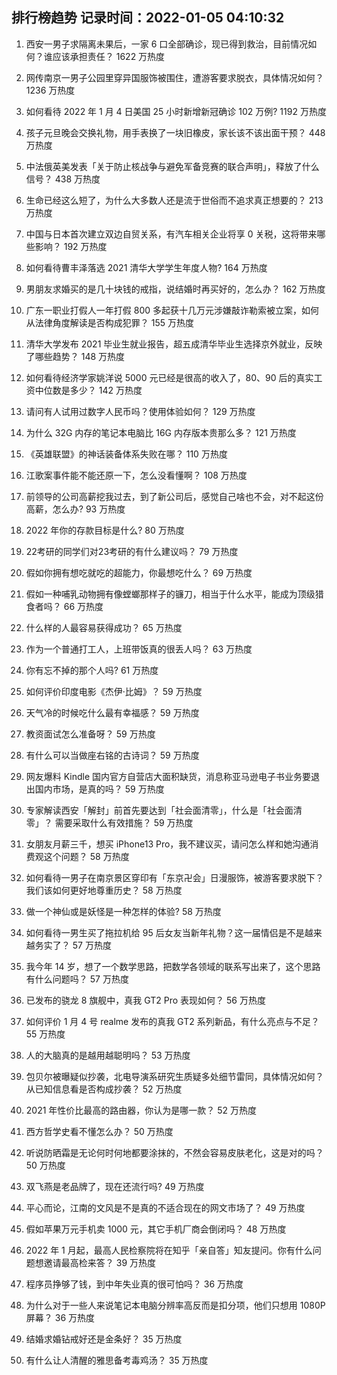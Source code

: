 
## 排行榜趋势 记录时间：2022-01-05 04:10:32
  
  1. 西安一男子求隔离未果后，一家 6 口全部确诊，现已得到救治，目前情况如何？谁应该承担责任？ 1622 万热度
    
  2. 网传南京一男子公园里穿异国服饰被围住，遭游客要求脱衣，具体情况如何？ 1236 万热度
    
  3. 如何看待 2022 年 1 月 4 日美国 25 小时新增新冠确诊 102 万例? 1192 万热度
    
  4. 孩子元旦晚会交换礼物，用手表换了一块旧橡皮，家长该不该出面干预？ 448 万热度
    
  5. 中法俄英美发表「关于防止核战争与避免军备竞赛的联合声明」，释放了什么信号？ 438 万热度
    
  6. 生命已经这么短了，为什么大多数人还是流于世俗而不追求真正想要的？ 213 万热度
    
  7. 中国与日本首次建立双边自贸关系，有汽车相关企业将享 0 关税，这将带来哪些影响？ 192 万热度
    
  8. 如何看待曹丰泽落选 2021 清华大学学生年度人物? 164 万热度
    
  9. 男朋友求婚买的是几十块钱的戒指，说结婚时再买好的，怎么办？ 162 万热度
    
  10. 广东一职业打假人一年打假 800 多起获十几万元涉嫌敲诈勒索被立案，如何从法律角度解读是否构成犯罪？ 155 万热度
    
  11. 清华大学发布 2021 毕业生就业报告，超五成清华毕业生选择京外就业，反映了哪些趋势？ 148 万热度
    
  12. 如何看待经济学家姚洋说 5000 元已经是很高的收入了，80、90 后的真实工资中位数是多少？ 142 万热度
    
  13. 请问有人试用过数字人民币吗？使用体验如何？ 129 万热度
    
  14. 为什么 32G 内存的笔记本电脑比 16G 内存版本贵那么多？ 121 万热度
    
  15. 《英雄联盟》的神话装备体系失败在哪？ 110 万热度
    
  16. 江歌案事件能不能还原一下，怎么没看懂啊？ 108 万热度
    
  17. 前领导的公司高薪挖我过去，到了新公司后，感觉自己啥也不会，对不起这份高薪，怎么办? 93 万热度
    
  18. 2022 年你的存款目标是什么? 80 万热度
    
  19. 22考研的同学们对23考研的有什么建议吗？ 79 万热度
    
  20. 假如你拥有想吃就吃的超能力，你最想吃什么？ 69 万热度
    
  21. 假如一种哺乳动物拥有像螳螂那样子的镰刀，相当于什么水平，能成为顶级猎食者吗？ 66 万热度
    
  22. 什么样的人最容易获得成功？ 65 万热度
    
  23. 作为一个普通打工人，上班带饭真的很丢人吗？ 63 万热度
    
  24. 你有忘不掉的那个人吗? 61 万热度
    
  25. 如何评价印度电影《杰伊·比姆》？ 59 万热度
    
  26. 天气冷的时候吃什么最有幸福感？ 59 万热度
    
  27. 教资面试怎么准备呀？ 59 万热度
    
  28. 有什么可以当做座右铭的古诗词？ 59 万热度
    
  29. 网友爆料 Kindle 国内官方自营店大面积缺货，消息称亚马逊电子书业务要退出国内市场，是真的吗？ 59 万热度
    
  30. 专家解读西安「解封」前首先要达到「社会面清零」，什么是「社会面清零」？ 需要采取什么有效措施？ 59 万热度
    
  31. 女朋友月薪三千，想买 iPhone13 Pro，我不建议买，请问怎么样和她沟通消费观这个问题？ 58 万热度
    
  32. 如何看待一男子在南京景区穿印有「东京卍会」日漫服饰，被游客要求脱下？我们该如何更好地尊重历史？ 58 万热度
    
  33. 做一个神仙或是妖怪是一种怎样的体验? 58 万热度
    
  34. 如何看待一男生买了拖拉机给 95 后女友当新年礼物？这一届情侣是不是越来越务实了？ 57 万热度
    
  35. 我今年 14 岁，想了一个数学思路，把数学各领域的联系写出来了，这个思路有什么问题吗？ 57 万热度
    
  36. 已发布的骁龙 8 旗舰中，真我 GT2 Pro 表现如何？ 56 万热度
    
  37. 如何评价 1 月 4 号 realme 发布的真我 GT2 系列新品，有什么亮点与不足？ 55 万热度
    
  38. 人的大脑真的是越用越聪明吗？ 53 万热度
    
  39. 包贝尔被曝疑似抄袭，北电导演系研究生质疑多处细节雷同，具体情况如何？从已知信息看是否构成抄袭？ 52 万热度
    
  40. 2021 年性价比最高的路由器，你认为是哪一款？ 52 万热度
    
  41. 西方哲学史看不懂怎么办？ 50 万热度
    
  42. 听说防晒霜是无论何时何地都要涂抹的，不然会容易皮肤老化，这是对的吗？ 50 万热度
    
  43. 双飞燕是老品牌了，现在还流行吗? 49 万热度
    
  44. 平心而论，江南的文风是不是真的不适合现在的网文市场了？ 49 万热度
    
  45. 假如苹果万元手机卖 1000 元，其它手机厂商会倒闭吗？ 48 万热度
    
  46. 2022 年 1 月起，最高人民检察院将在知乎「亲自答」知友提问。你有什么问题想邀请最高检来答？ 39 万热度
    
  47. 程序员挣够了钱，到中年失业真的很可怕吗？ 36 万热度
    
  48. 为什么对于一些人来说笔记本电脑分辨率高反而是扣分项，他们只想用 1080P 屏幕？ 36 万热度
    
  49. 结婚求婚钻戒好还是金条好？ 35 万热度
    
  50. 有什么让人清醒的雅思备考毒鸡汤？ 35 万热度
    